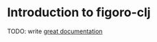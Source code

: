 # Introduction to figoro-clj

TODO: write [great documentation](http://jacobian.org/writing/great-documentation/what-to-write/)
